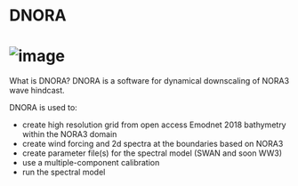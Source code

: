 # DNORA
# ![image](https://user-images.githubusercontent.com/67804784/120891355-864a8200-c608-11eb-98d6-8cb117779d2e.png)


What is DNORA?
DNORA is a software for dynamical downscaling of NORA3 wave hindcast.

DNORA is used to:
- create high resolution grid from open access Emodnet 2018 bathymetry within the NORA3 domain
- create wind forcing and 2d spectra at the boundaries based on NORA3
- create parameter file(s) for the spectral model (SWAN and soon WW3)
- use a multiple-component calibration
- run the spectral model
